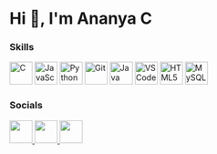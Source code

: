 Hi 👋, I'm Ananya C
=========================
<!--
**theananyac/theananyac** is a ✨ _special_ ✨ repository because its `README.md` (this file) appears on your GitHub profile.

Here are some ideas to get you started:

- 🔭 I’m currently working on ...
- 🌱 I’m currently learning ...
- 👯 I’m looking to collaborate on ...
- 🤔 I’m looking for help with ...
- 💬 Ask me about ...
- 📫 How to reach me: ...
- 😄 Pronouns: ...
- ⚡ Fun fact: ...
-->

### Skills

<p align="left">
  <img src="https://raw.githubusercontent.com/danielcranney/readme-generator/main/public/icons/skills/c-colored.svg" width="40" height="40" alt="C" />
  <img src="https://raw.githubusercontent.com/danielcranney/readme-generator/main/public/icons/skills/javascript-colored.svg" width="40" height="40" alt="JavaScript" />
  <img src="https://raw.githubusercontent.com/danielcranney/readme-generator/main/public/icons/skills/python-colored.svg" width="40" height="40" alt="Python" />
  <img src="https://raw.githubusercontent.com/danielcranney/readme-generator/main/public/icons/skills/git-colored.svg" width="40" height="40" alt="Git" />
  <img src="https://raw.githubusercontent.com/danielcranney/readme-generator/main/public/icons/skills/java-colored.svg" width="40" height="40" alt="Java" />
  <img src="https://raw.githubusercontent.com/danielcranney/readme-generator/main/public/icons/skills/visualstudiocode.svg" width="40" height="40" alt="VS Code" />
  <img src="https://raw.githubusercontent.com/danielcranney/readme-generator/main/public/icons/skills/html5-colored.svg" width="40" height="40" alt="HTML5" />
  <img src="https://raw.githubusercontent.com/danielcranney/readme-generator/main/public/icons/skills/mysql-colored.svg" width="40" height="40" alt="MySQL" />
</p>

### Socials

<p align="left"> <a href="https://www.github.com/theananyac" target="_blank" rel="noreferrer"> <picture> <source media="(prefers-color-scheme: dark)" srcset="https://raw.githubusercontent.com/danielcranney/readme-generator/main/public/icons/socials/github-dark.svg" /> <source media="(prefers-color-scheme: light)" srcset="https://raw.githubusercontent.com/danielcranney/readme-generator/main/public/icons/socials/github.svg" /> <img src="https://raw.githubusercontent.com/danielcranney/readme-generator/main/public/icons/socials/github.svg" width="40" height="40" /> </picture> </a> <a href="http://www.instagram.com/the_ananya_c" target="_blank" rel="noreferrer"> <picture> <source media="(prefers-color-scheme: dark)" srcset="https://raw.githubusercontent.com/danielcranney/readme-generator/main/public/icons/socials/instagram-dark.svg" /> <source media="(prefers-color-scheme: light)" srcset="https://raw.githubusercontent.com/danielcranney/readme-generator/main/public/icons/socials/instagram.svg" /> <img src="https://raw.githubusercontent.com/danielcranney/readme-generator/main/public/icons/socials/instagram.svg" width="40" height="40" /> </picture> </a> <a href="https://www.linkedin.com/in/ananya-c-26b4ba258" target="_blank" rel="noreferrer"> <picture> <source media="(prefers-color-scheme: dark)" srcset="https://raw.githubusercontent.com/danielcranney/readme-generator/main/public/icons/socials/linkedin-dark.svg" /> <source media="(prefers-color-scheme: light)" srcset="https://raw.githubusercontent.com/danielcranney/readme-generator/main/public/icons/socials/linkedin.svg" /> <img src="https://raw.githubusercontent.com/danielcranney/readme-generator/main/public/icons/socials/linkedin.svg" width="40" height="40" /> </picture> </a></p>
